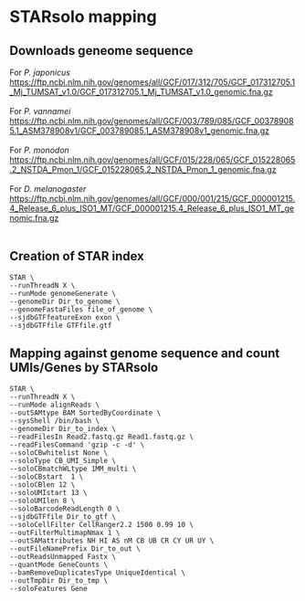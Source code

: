 # STARsolo mapping
## Downloads geneome sequence
For *P. japonicus*<br>
https://ftp.ncbi.nlm.nih.gov/genomes/all/GCF/017/312/705/GCF_017312705.1_Mj_TUMSAT_v1.0/GCF_017312705.1_Mj_TUMSAT_v1.0_genomic.fna.gz<br><br>
For *P. vannamei*<br>
https://ftp.ncbi.nlm.nih.gov/genomes/all/GCF/003/789/085/GCF_003789085.1_ASM378908v1/GCF_003789085.1_ASM378908v1_genomic.fna.gz<br><br>
For *P. monodon*<br>
https://ftp.ncbi.nlm.nih.gov/genomes/all/GCF/015/228/065/GCF_015228065.2_NSTDA_Pmon_1/GCF_015228065.2_NSTDA_Pmon_1_genomic.fna.gz<br><br>
For *D. melanogaster*<br>
https://ftp.ncbi.nlm.nih.gov/genomes/all/GCF/000/001/215/GCF_000001215.4_Release_6_plus_ISO1_MT/GCF_000001215.4_Release_6_plus_ISO1_MT_genomic.fna.gz<br><br>

## Creation of STAR index
```
STAR \
--runThreadN X \
--runMode genomeGenerate \
--genomeDir Dir_to_genome \
--genomeFastaFiles file_of_genome \
--sjdbGTFfeatureExon exon \
--sjdbGTFfile GTFfile.gtf
```

## Mapping against genome sequence and count UMIs/Genes by STARsolo
```
STAR \
--runThreadN X \
--runMode alignReads \
--outSAMtype BAM SortedByCoordinate \
--sysShell /bin/bash \
--genomeDir Dir_to_index \
--readFilesIn Read2.fastq.gz Read1.fastq.gz \
--readFilesCommand 'gzip -c -d' \
--soloCBwhitelist None \
--soloType CB_UMI_Simple \
--soloCBmatchWLtype 1MM_multi \
--soloCBstart  1 \
--soloCBlen 12 \
--soloUMIstart 13 \
--soloUMIlen 8 \
--soloBarcodeReadLength 0 \
--sjdbGTFfile Dir_to_gtf \
--soloCellFilter CellRanger2.2 1500 0.99 10 \
--outFilterMultimapNmax 1 \
--outSAMattributes NH HI AS nM CB UB CR CY UR UY \
--outFileNamePrefix Dir_to_out \
--outReadsUnmapped Fastx \
--quantMode GeneCounts \
--bamRemoveDuplicatesType UniqueIdentical \
--outTmpDir Dir_to_tmp \
--soloFeatures Gene
```